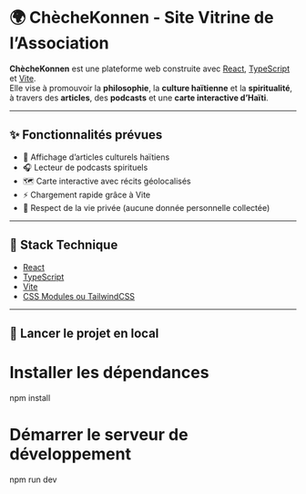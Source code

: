 # 🌍 ChècheKonnen - Site Vitrine de l’Association

**ChècheKonnen** est une plateforme web construite avec [React](https://reactjs.org/), [TypeScript](https://www.typescriptlang.org/) et [Vite](https://vitejs.dev/).  
Elle vise à promouvoir la **philosophie**, la **culture haïtienne** et la **spiritualité**, à travers des **articles**, des **podcasts** et une **carte interactive d’Haïti**.

---

## ✨ Fonctionnalités prévues

- 📖 Affichage d’articles culturels haïtiens
- 🎧 Lecteur de podcasts spirituels
- 🗺️ Carte interactive avec récits géolocalisés
- ⚡ Chargement rapide grâce à Vite
- 🔐 Respect de la vie privée (aucune donnée personnelle collectée)

---

## 🧱 Stack Technique

- [React](https://reactjs.org/)
- [TypeScript](https://www.typescriptlang.org/)
- [Vite](https://vitejs.dev/)
- [CSS Modules ou TailwindCSS ](https://tailwindcss.com/)

---

## 🚀 Lancer le projet en local
# Installer les dépendances
npm install

# Démarrer le serveur de développement
npm run dev
